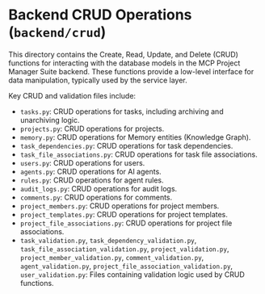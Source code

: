 # Backend CRUD Operations (`backend/crud`)

This directory contains the Create, Read, Update, and Delete (CRUD) functions for interacting with the database models in the MCP Project Manager Suite backend. These functions provide a low-level interface for data manipulation, typically used by the service layer.

Key CRUD and validation files include:

*   `tasks.py`: CRUD operations for tasks, including archiving and unarchiving logic.
*   `projects.py`: CRUD operations for projects.
*   `memory.py`: CRUD operations for Memory entities (Knowledge Graph).
*   `task_dependencies.py`: CRUD operations for task dependencies.
*   `task_file_associations.py`: CRUD operations for task file associations.
*   `users.py`: CRUD operations for users.
*   `agents.py`: CRUD operations for AI agents.
*   `rules.py`: CRUD operations for agent rules.
*   `audit_logs.py`: CRUD operations for audit logs.
*   `comments.py`: CRUD operations for comments.
*   `project_members.py`: CRUD operations for project members.
*   `project_templates.py`: CRUD operations for project templates.
*   `project_file_associations.py`: CRUD operations for project file associations.
*   `task_validation.py`, `task_dependency_validation.py`, `task_file_association_validation.py`, `project_validation.py`, `project_member_validation.py`, `comment_validation.py`, `agent_validation.py`, `project_file_association_validation.py`, `user_validation.py`: Files containing validation logic used by CRUD functions. 